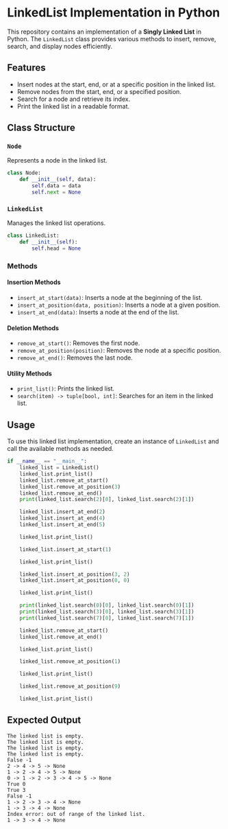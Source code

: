 # LinkedList Implementation in Python

This repository contains an implementation of a **Singly Linked List** in Python. The `LinkedList` class provides various methods to insert, remove, search, and display nodes efficiently.

## Features
- Insert nodes at the start, end, or at a specific position in the linked list.
- Remove nodes from the start, end, or a specified position.
- Search for a node and retrieve its index.
- Print the linked list in a readable format.

## Class Structure
### `Node`
Represents a node in the linked list.
```python
class Node:
    def __init__(self, data):
        self.data = data
        self.next = None
```

### `LinkedList`
Manages the linked list operations.
```python
class LinkedList:
    def __init__(self):
        self.head = None
```

### Methods
#### Insertion Methods
- `insert_at_start(data)`: Inserts a node at the beginning of the list.
- `insert_at_position(data, position)`: Inserts a node at a given position.
- `insert_at_end(data)`: Inserts a node at the end of the list.

#### Deletion Methods
- `remove_at_start()`: Removes the first node.
- `remove_at_position(position)`: Removes the node at a specific position.
- `remove_at_end()`: Removes the last node.

#### Utility Methods
- `print_list()`: Prints the linked list.
- `search(item) -> tuple[bool, int]`: Searches for an item in the linked list.

## Usage
To use this linked list implementation, create an instance of `LinkedList` and call the available methods as needed.

```python
if __name__ == "__main__":
    linked_list = LinkedList()
    linked_list.print_list()
    linked_list.remove_at_start()
    linked_list.remove_at_position(3)
    linked_list.remove_at_end()
    print(linked_list.search(2)[0], linked_list.search(2)[1])

    linked_list.insert_at_end(2)
    linked_list.insert_at_end(4)
    linked_list.insert_at_end(5)

    linked_list.print_list()

    linked_list.insert_at_start(1)

    linked_list.print_list()

    linked_list.insert_at_position(3, 2)
    linked_list.insert_at_position(0, 0)

    linked_list.print_list()

    print(linked_list.search(0)[0], linked_list.search(0)[1])
    print(linked_list.search(3)[0], linked_list.search(3)[1])
    print(linked_list.search(7)[0], linked_list.search(7)[1])

    linked_list.remove_at_start()
    linked_list.remove_at_end()

    linked_list.print_list()

    linked_list.remove_at_position(1)

    linked_list.print_list()

    linked_list.remove_at_position(9)

    linked_list.print_list()

```

## Expected Output
```
The linked list is empty.
The linked list is empty.
The linked list is empty.
The linked list is empty.
False -1
2 -> 4 -> 5 -> None
1 -> 2 -> 4 -> 5 -> None
0 -> 1 -> 2 -> 3 -> 4 -> 5 -> None
True 0
True 3
False -1
1 -> 2 -> 3 -> 4 -> None
1 -> 3 -> 4 -> None
Index error: out of range of the linked list.
1 -> 3 -> 4 -> None
```

